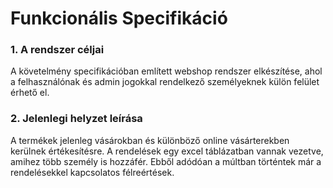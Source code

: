 # Funkcionális Specifikáció

### 1. A rendszer céljai

A követelmény specifikációban említett webshop rendszer elkészítése, ahol a felhasználónak és admin jogokkal rendelkező személyeknek külön felület érhető el.


### 2. Jelenlegi helyzet leírása

A termékek jelenleg vásárokban és különböző online vásárterekben kerülnek értékesítésre. A rendelések egy excel táblázatban vannak vezetve, amihez több személy is hozzáfér.
Ebből adódóan a múltban történtek már a rendelésekkel kapcsolatos félreértések.


